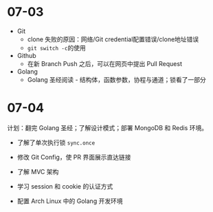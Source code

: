 # 07-03

-   Git
    -   clone 失败的原因：网络/Git credential配置错误/clone地址错误
    -   `git switch -c`的使用
-   Github
    -   在新 Branch Push 之后，可以在网页中提出 Pull Request
-   Golang 
    -   Golang 圣经阅读 - 结构体，函数参数，协程与通道；锁看了一部分

# 07-04

计划：翻完 Golang 圣经；了解设计模式；部署 MongoDB 和 Redis 环境。

-   了解了单次执行锁 `sync.once`
-   修改 Git Config，使 PR 界面展示直达链接

-   了解 MVC 架构
-   学习 session 和 cookie 的认证方式
-   配置 Arch Linux 中的 Golang 开发环境